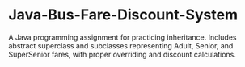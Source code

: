 # Java-Bus-Fare-Discount-System
A Java programming assignment for practicing inheritance. Includes abstract superclass and subclasses representing Adult, Senior, and SuperSenior fares, with proper overriding and discount calculations.
